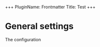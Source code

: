 +++
PluginName: Frontmatter
Title: Test
+++

# General settings

<!-- {.large-heading} -->

The configuration
